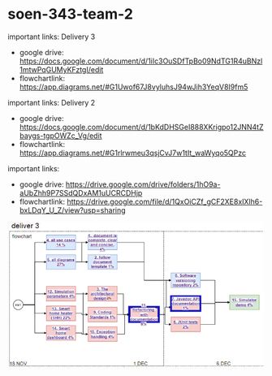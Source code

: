 # soen-343-team-2

important links: Delivery 3

* google drive:
https://docs.google.com/document/d/1iIc3OuSDfTpBo09NdTG1R4uBNzl1mtwPqGUMyKFztgI/edit
* flowchartlink:
https://app.diagrams.net/#G1Uwof67J8vyluhsJ94wJih3YeqV8I9fm5


important links: Delivery 2

* google drive:
https://docs.google.com/document/d/1bKdDHSGeI888XKrigpo12JNN4tZbaygs-tgpOWZc_Vg/edit
* flowchartlink:
https://app.diagrams.net/#G1rlrwmeu3qsjCvJ7w1tIt_waWyqo5QPzc

important links:

* google drive:
https://drive.google.com/drive/folders/1hO9a-aUbZhh9P7SSdQDxAM1uUCRCDHjp
* flowchartlink:
https://drive.google.com/file/d/1QxOiCZf_gCF2XE8xIXlh6-bxLDqY_U_Z/view?usp=sharing




![GitHub Logo](/documentation/flowchart.png)
